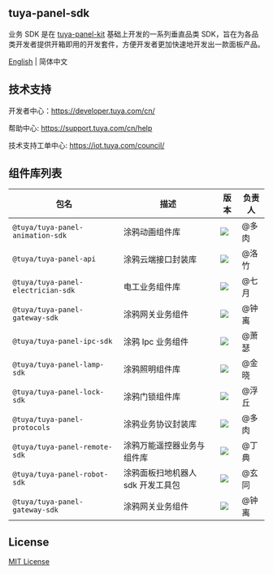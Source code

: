 ## tuya-panel-sdk

业务 SDK 是在 [tuya-panel-kit](https://github.com/tuya/tuya-panel-kit) 基础上开发的一系列垂直品类 SDK，旨在为各品类开发者提供开箱即用的开发套件，方便开发者更加快速地开发出一款面板产品。

[English](./README.md) | 简体中文

## 技术支持

开发者中心：https://developer.tuya.com/cn/

帮助中心: https://support.tuya.com/cn/help

技术支持工单中心: https://iot.tuya.com/council/

## 组件库列表

| 包名                               | 描述                              | 版本                                                         | 负责人 |
| ---------------------------------- | --------------------------------- | ------------------------------------------------------------ | ------ |
| `@tuya/tuya-panel-animation-sdk`   | 涂鸦动画组件库                    | [![](https://img.shields.io/npm/v/@tuya/tuya-panel-animation-sdk/latest.svg)](https://www.npmjs.com/package/@tuya/tuya-panel-animation-sdk) | @多肉  |
| `@tuya/tuya-panel-api`             | 涂鸦云端接口封装库                | [![](https://img.shields.io/npm/v/@tuya/tuya-panel-api/latest.svg)](https://www.npmjs.com/package/@tuya/tuya-panel-api) | @洛竹  |
| `@tuya/tuya-panel-electrician-sdk` | 电工业务组件库                    | [![](https://img.shields.io/npm/v/@tuya/tuya-panel-electrician-sdk/latest.svg)](https://www.npmjs.com/package/@tuya/tuya-panel-electrician-sdk) | @七月  |
| `@tuya/tuya-panel-gateway-sdk`     | 涂鸦网关业务组件                   | [![](https://img.shields.io/npm/v/@tuya/tuya-panel-gateway-sdk/latest.svg)](https://www.npmjs.com/package/@tuya/tuya-panel-gateway-sdk) | @钟离  |
| `@tuya/tuya-panel-ipc-sdk`         | 涂鸦 Ipc 业务组件                 | [![](https://img.shields.io/npm/v/@tuya/tuya-panel-ipc-sdk/latest.svg)](https://www.npmjs.com/package/@tuya/tuya-panel-ipc-sdk) | @萧瑟  |
| `@tuya/tuya-panel-lamp-sdk` | 涂鸦照明组件库 | [![](https://img.shields.io/npm/v/@tuya/tuya-panel-lamp-sdk/latest.svg)](https://www.npmjs.com/package/@tuya/tuya-panel-lamp-sdk) | @金晓 |
| `@tuya/tuya-panel-lock-sdk` | 涂鸦门锁组件库 | [![](https://img.shields.io/npm/v/@tuya/tuya-panel-lock-sdk/latest.svg)](https://www.npmjs.com/package/@tuya/tuya-panel-lock-sdk) | @浮丘 |
| `@tuya/tuya-panel-protocols` | 涂鸦业务协议封装库 | [![](https://img.shields.io/npm/v/@tuya/tuya-panel-protocols/latest.svg)](https://www.npmjs.com/package/@tuya/tuya-panel-protocols) | @多肉 |
| `@tuya/tuya-panel-remote-sdk` | 涂鸦万能遥控器业务与组件库 | [![](https://img.shields.io/npm/v/@tuya/tuya-panel-remote-sdk/latest.svg)](https://www.npmjs.com/package/@tuya/tuya-panel-remote-sdk) | @丁典 |
| `@tuya/tuya-panel-robot-sdk`       | 涂鸦面板扫地机器人 sdk 开发工具包 | [![](https://img.shields.io/npm/v/@tuya/tuya-panel-robot-sdk/latest.svg)](https://www.npmjs.com/package/@tuya/tuya-panel-robot-sdk) | @玄同  |
| `@tuya/tuya-panel-gateway-sdk`     | 涂鸦网关业务组件                   | [![](https://img.shields.io/npm/v/@tuya/tuya-panel-gateway-sdk/latest.svg)](https://www.npmjs.com/package/@tuya/tuya-panel-gateway-sdk) | @钟离  |

## License

[MIT License](https://github.com/tuya/tuya-iotos-embeded-sdk-multimedia/blob/master/LICENSE)

